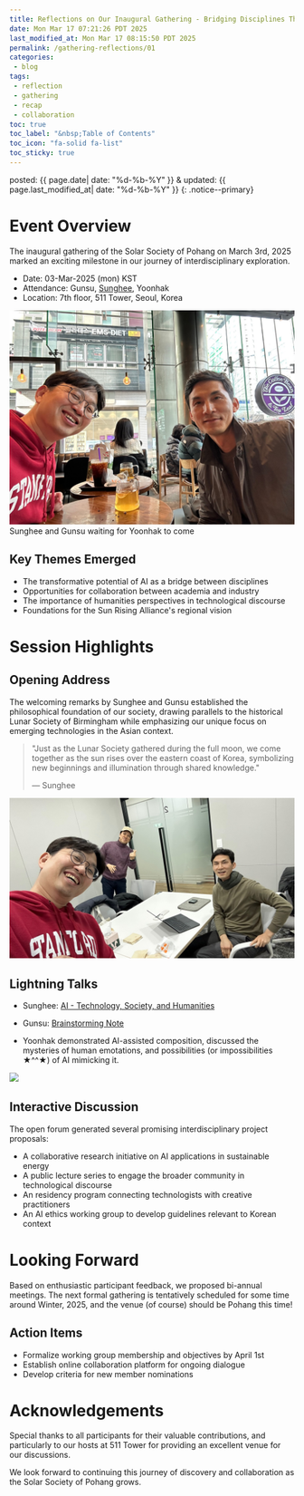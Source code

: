 ```yaml
---
title: Reflections on Our Inaugural Gathering - Bridging Disciplines Through AI
date: Mon Mar 17 07:21:26 PDT 2025
last_modified_at: Mon Mar 17 08:15:50 PDT 2025
permalink: /gathering-reflections/01
categories:
 - blog
tags:
 - reflection
 - gathering
 - recap
 - collaboration
toc: true
toc_label: "&nbsp;Table of Contents"
toc_icon: "fa-solid fa-list"
toc_sticky: true
---
```

posted: {{ page.date| date: "%d-%b-%Y" }}
&amp;
updated: {{ page.last_modified_at| date: "%d-%b-%Y" }}
{: .notice--primary}

# Event Overview

The inaugural gathering of the Solar Society of Pohang on March 3rd, 2025 marked an exciting milestone in our journey of interdisciplinary exploration.
<!--With attendees from diverse fields spanning science, technology, arts, and humanities, the event embodied our vision of fostering cross-disciplinary dialogue and innovation.-->

- Date: 03-Mar-2025 (mon) KST
- Attendance: Gunsu, [Sunghee](https://sungheeyun.github.io), Yoonhak
- Location: 7th floor, 511 Tower, Seoul, Korea

<div class="img-container">
<img src="/resource/gatherings/2025-0303/photos/KakaoTalk_Photo_2025-03-17-07-37-40.jpeg">
</div>
<figcaption>
Sunghee and Gunsu waiting for Yoonhak to come
</figcaption>

## Key Themes Emerged

- The transformative potential of AI as a bridge between disciplines
- Opportunities for collaboration between academia and industry
- The importance of humanities perspectives in technological discourse
- Foundations for the Sun Rising Alliance's regional vision
<!-- - Need for ethical frameworks to guide technological development-->

# Session Highlights

## Opening Address

The welcoming remarks by Sunghee and Gunsu established the philosophical foundation of our society, drawing parallels to the historical Lunar Society of Birmingham while emphasizing our unique focus on emerging technologies in the Asian context.

> "Just as the Lunar Society gathered during the full moon, we come together as the sun rises over the eastern coast of Korea, symbolizing new beginnings and illumination through shared knowledge."
>
> — Sunghee

<div class="img-container">
<img src="/resource/gatherings/2025-0303/photos/KakaoTalk_Photo_2025-03-17-07-38-10 005.jpeg">
</div>

## Lightning Talks

- Sunghee: [AI - Technology, Society, and Humanities](https://sungheeyun.github.io/#ssop-1st-gathering)

- Gunsu: [Brainstorming Note](/resource/gatherings/2025-0303/memo01-GY.docx)

- Yoonhak demonstrated AI-assisted composition, discussed the mysteries of human emotations, and possibilities (or impossibilities &#x2605;^^&#x2605;)
	of AI mimicking it.

<div class="img-container">
<img src="/resource/gatherings/2025-0303/photos/Screenshot 2025-03-17 at 8.15.22 AM.png">
</div>

## Interactive Discussion

The open forum generated several promising interdisciplinary project proposals:

- A collaborative research initiative on AI applications in sustainable energy
- A public lecture series to engage the broader community in technological discourse
- An residency program connecting technologists with creative practitioners
- An AI ethics working group to develop guidelines relevant to Korean context

# Looking Forward

Based on enthusiastic participant feedback,
we proposed bi-annual meetings.
The next formal gathering is tentatively scheduled for some time around Winter, 2025,
and the venue (of course) should be Pohang this time!

## Action Items

- Formalize working group membership and objectives by April 1st
- Establish online collaboration platform for ongoing dialogue
- Develop criteria for new member nominations
<!-- - Begin planning for public lecture series to launch in May -->

# Acknowledgements

Special thanks to all participants for their valuable contributions, and particularly to our hosts at 511 Tower for providing an excellent venue for our discussions.

We look forward to continuing this journey of discovery and collaboration as the Solar Society of Pohang grows.

